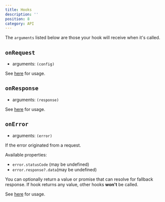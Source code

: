 ```yaml
---
title: Hooks
description: ''
position: 8
category: API
---
```


The `arguments` listed below are those your hook will receive when it's called.

## `onRequest`

- arguments: `(config)`

See [here](/guide/advanced.html#hooks) for usage.

## `onResponse`

- arguments: `(response)`

See [here](/guide/advanced.html#hooks) for usage.

## `onError`

- arguments: `(error)`

If the error originated from a request.

Available properties:

- `error.statusCode` (may be undefined)
- `error.response?.data`(may be undefined)

You can optionally return a value or promise that can resolve for fallback response. If hook returns any value, other hooks **won't** be called.

See [here](/guide/advanced.html#hooks) for usage.

